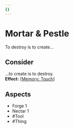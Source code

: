 ```yaml
---
{}
---
```

# Mortar & Pestle
To destroy is to create...
## Consider
...to create is to destroy.<br>**Effect:** [[Memory: Touch](https://uadaf.theevilroot.xyz/rowenarium/element/mem.touch)]
## Aspects
- Forge 1
- Nectar 1
- #Tool 
- #Thing